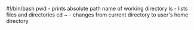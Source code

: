#!/bin/bash
pwd - prints absolute path name of working directory
ls - lists files and directories
cd ~ - changes from current directory to user's home directory
